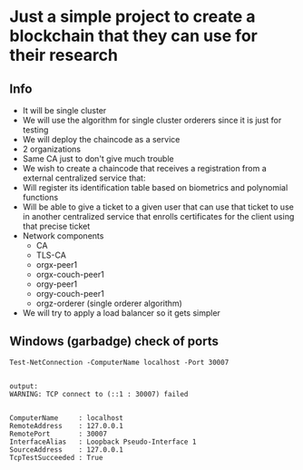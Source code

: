 # Just a simple project to create a blockchain that they can use for their research
## Info
- It will be single cluster
- We will use the algorithm for single cluster orderers since it is just for testing
- We will deploy the chaincode as a service
- 2 organizations
- Same CA just to don't give much trouble
- We wish to create a chaincode that receives a registration from a external centralized service that:
 - Will register its identification table based on biometrics and polynomial functions
 - Will be able to give a ticket to a given user that can use that ticket to use in another centralized service that enrolls certificates for the client using that precise ticket
- Network components
    - CA
    - TLS-CA
    - orgx-peer1
    - orgx-couch-peer1
    - orgy-peer1
    - orgy-couch-peer1
    - orgz-orderer (single orderer algorithm)
- We will try to apply a load balancer so it gets simpler
## Windows (garbadge) check of ports
```
Test-NetConnection -ComputerName localhost -Port 30007


output:
WARNING: TCP connect to (::1 : 30007) failed


ComputerName     : localhost
RemoteAddress    : 127.0.0.1
RemotePort       : 30007
InterfaceAlias   : Loopback Pseudo-Interface 1
SourceAddress    : 127.0.0.1
TcpTestSucceeded : True
```